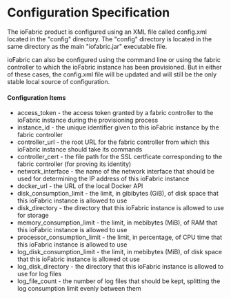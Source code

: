 # Configuration Specification

The ioFabric product is configured using an XML file called config.xml located in the "config" directory. The "config" directory is located in the same directory as the main "iofabric.jar" executable file.

ioFabric can also be configured using the command line or using the fabric controller to which the ioFabric instance has been provisioned. But in either of these cases, the config.xml file will be updated and will still be the only stable local source of configuration.

#### Configuration Items

* access_token - the access token granted by a fabric controller to the ioFabric instance during the provisioning process
* instance_id - the unique identifier given to this ioFabric instance by the fabric controller
* controller_url - the root URL for the fabric controller from which this ioFabric instance should take its commands
* controller_cert - the file path for the SSL certficate corresponding to the fabric controller (for proving its identity)
* network_interface - the name of the network interface that should be used for determining the IP address of this ioFabric instance
* docker_url - the URL of the local Docker API
* disk_consumption_limit - the limit, in gibibytes (GiB), of disk space that this ioFabric instance is allowed to use
* disk_directory - the directory that this ioFabric instance is allowed to use for storage
* memory_consumption_limit - the limit, in mebibytes (MiB), of RAM that this ioFabric instance is allowed to use
* processor_consumption_limit - the limit, in percentage, of CPU time that this ioFabric instance is allowed to use
* log_disk_consumption_limit - the limit, in mebibytes (MiB), of disk space that this ioFabric instance is allowed ot use
* log_disk_directory - the directory that this ioFabric instance is allowed to use for log files
* log_file_count - the number of log files that should be kept, splitting the log consumption limit evenly between them
